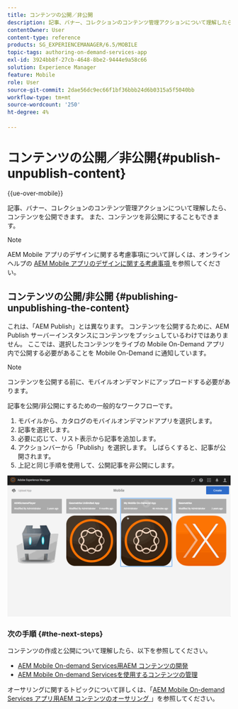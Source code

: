 ```yaml
---
title: コンテンツの公開／非公開
description: 記事、バナー、コレクションのコンテンツ管理アクションについて理解したら、このページでコンテンツの公開方法を確認します。 また、コンテンツを非公開にすることもできます。
contentOwner: User
content-type: reference
products: SG_EXPERIENCEMANAGER/6.5/MOBILE
topic-tags: authoring-on-demand-services-app
exl-id: 3924bb8f-27cb-4648-8be2-9444e9a58c66
solution: Experience Manager
feature: Mobile
role: User
source-git-commit: 2dae56dc9ec66f1bf36bbb24d6b0315a5f5040bb
workflow-type: tm+mt
source-wordcount: '250'
ht-degree: 4%

---
```


# コンテンツの公開／非公開{#publish-unpublish-content}

{{ue-over-mobile}}

記事、バナー、コレクションのコンテンツ管理アクションについて理解したら、コンテンツを公開できます。 また、コンテンツを非公開にすることもできます。

>[!NOTE]
>
>AEM Mobile アプリのデザインに関する考慮事項について詳しくは、オンラインヘルプの [AEM Mobile アプリのデザインに関する考慮事項 ](https://helpx.adobe.com/jp/digital-publishing-solution/help/aem-mobile-end-of-life-faq.html) を参照してください。

## コンテンツの公開/非公開 {#publishing-unpublishing-the-content}

これは、「AEM Publish」とは異なります。 コンテンツを公開するために、AEM Publish サーバーインスタンスにコンテンツをプッシュしているわけではありません。 ここでは、選択したコンテンツをライブの Mobile On-Demand アプリ内で公開する必要があることを Mobile On-Demand に通知しています。

>[!NOTE]
>
>コンテンツを公開する前に、モバイルオンデマンドにアップロードする必要があります。

記事を公開/非公開にするための一般的なワークフローです。

1. モバイルから、カタログのモバイルオンデマンドアプリを選択します。
1. 記事を選択します。
1. 必要に応じて、リスト表示から記事を追加します。
1. アクションバーから「Publish」を選択します。 しばらくすると、記事が公開されます。
1. 上記と同じ手順を使用して、公開記事を非公開にします。

<!-- FAIL >>[!NOTE]
>
>Generally, you should preflight before publishing. See [Previewing with Preflight](/content/docs/en/aem/6-3/administer/mobile-apps/aem-mobile/previewing-with-preflight-on-demand-services.md) for more details.-->

![chlimage_1-9](assets/chlimage_1-9.gif)

### 次の手順 {#the-next-steps}

コンテンツの作成と公開について理解したら、以下を参照してください。

* [AEM Mobile On-demand Services用AEM コンテンツの開発](/help/mobile/aem-mobile-on-demand.md)
* [AEM Mobile On-demand Servicesを使用するコンテンツの管理](/help/mobile/aem-mobile.md)

オーサリングに関するトピックについて詳しくは、「[AEM Mobile On-demand Services アプリ用AEM コンテンツのオーサリング ](/help/mobile/mobile-apps-ondemand.md)」を参照してください。
